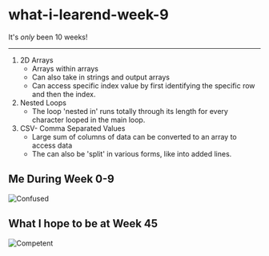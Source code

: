 # what-i-learend-week-9
It's *only* been 10 weeks!
___

1. 2D Arrays
    - Arrays within arrays
    - Can also take in strings and output arrays
    - Can access specific index value by first identifying the specific row and then the index.
2. Nested Loops
    - The loop 'nested in' runs totally through its length for every character looped in the main loop.
3. CSV- Comma Separated Values
    - Large sum of columns of data can be converted to an array to access data 
    - The can also be 'split' in various forms, like into added lines.






## Me During Week 0-9
![Confused](https://media.giphy.com/media/zjQrmdlR9ZCM/giphy.gif)


## What I hope to be at Week 45
![Competent](https://giphy.com/gifs/UKTVGIFBANK-emma-willis-delivering-babies-newborns-WqFectaMUfKsGEOL5f)